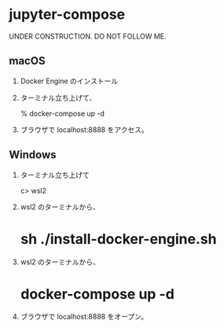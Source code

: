 # jupyter-compose

UNDER CONSTRUCTION.
DO NOT FOLLOW ME.

## macOS

1. Docker Engine のインストール
2. ターミナル立ち上げて、

   % docker-compose up -d

3. ブラウザで localhost:8888 をアクセス。


## Windows

1. ターミナル立ち上げて

    c> wsl2

2. wsl2 のターミナルから、

    # sh ./install-docker-engine.sh

3. wsl2 のターミナルから、

    # docker-compose up -d

4. ブラウザで localhost:8888 をオープン。


